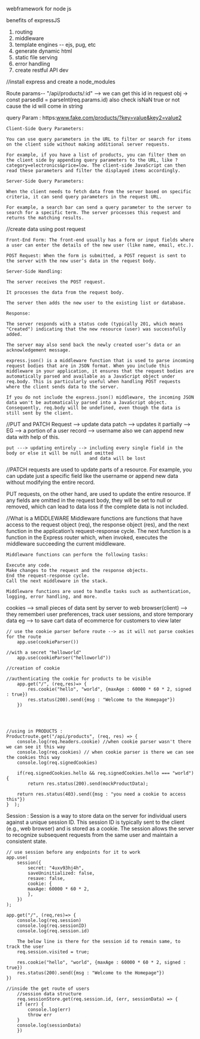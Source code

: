 webframework for node js

benefits of expressJS

1. routing
2. middleware
3. template engines -- ejs, pug, etc
4. generate dynamic html
5. static file serving
6. error handling
7. create restful API dev

//install express and create a node_modules

Route params--
"/api/products/:id" --> we can get this id in request obj -> const parsedId = parseInt(req.params.id)
also check isNaN true or not cause the id will come in string

query Param :
https:www.fake.com/products/?key=value&key2=value2

    Client-Side Query Parameters:

    You can use query parameters in the URL to filter or search for items on the client side without making additional server requests.

    For example, if you have a list of products, you can filter them on the client side by appending query parameters to the URL, like ?category=electronics&price=low. The client-side JavaScript can then read these parameters and filter the displayed items accordingly.

    Server-Side Query Parameters:

    When the client needs to fetch data from the server based on specific criteria, it can send query parameters in the request URL.

    For example, a search bar can send a query parameter to the server to search for a specific term. The server processes this request and returns the matching results.

//create data using post request

    Front-End Form: The front-end usually has a form or input fields where a user can enter the details of the new user (like name, email, etc.).

    POST Request: When the form is submitted, a POST request is sent to the server with the new user’s data in the request body.

    Server-Side Handling:

    The server receives the POST request.

    It processes the data from the request body.

    The server then adds the new user to the existing list or database.

    Response:

    The server responds with a status code (typically 201, which means "Created") indicating that the new resource (user) was successfully added.

    The server may also send back the newly created user’s data or an acknowledgement message.

    express.json() is a middleware function that is used to parse incoming request bodies that are in JSON format. When you include this middleware in your application, it ensures that the request bodies are automatically parsed and available as a JavaScript object under req.body. This is particularly useful when handling POST requests where the client sends data to the server.

    If you do not include the express.json() middleware, the incoming JSON data won't be automatically parsed into a JavaScript object. Consequently, req.body will be undefined, even though the data is still sent by the client.

//PUT and PATCH Request --> update data
patch --> updates it partially --> EG --> a portion of a user record --> username
also we can append new data with help of this.

    put ---> updating entirely --> including every single field in the body or else it will be null and omitted
                                   and data will be lost

//PATCH requests are used to update parts of a resource. For example, you can update just a specific field like the username or append new data without modifying the entire record.

PUT requests, on the other hand, are used to update the entire resource. If any fields are omitted in the request body, they will be set to null or removed, which can lead to data loss if the complete data is not included.

//What is a MIDDLEWARE
Middleware functions are functions that have access to the request object (req), the response object (res), and the next function in the application’s request-response cycle. The next function is a function in the Express router which, when invoked, executes the middleware succeeding the current middleware.

    Middleware functions can perform the following tasks:

    Execute any code.
    Make changes to the request and the response objects.
    End the request-response cycle.
    Call the next middleware in the stack.

    Middleware functions are used to handle tasks such as authentication, logging, error handling, and more.


cookies --> small pieces of data sent by server to web browser(client)
        --> they rememberi user preferences, track user sessions, and store temporary data
    eg  --> to save cart data of ecommerce for customers to view later


    // use the cookie parser before route --> as it will not parse cookies for the route
        app.use(cookieParser())

    //with a secret "helloworld"
        app.use(cookieParser("helloworld"))

    //creation of cookie 

    //authenticating the cookie for products to be visible
        app.get("/", (req,res)=> {
            res.cookie("hello", "world", {maxAge : 60000 * 60 * 2, signed : true})
            res.status(200).send({msg : "Welcome to the Homepage"})
        })


    

    //using in PRODUCTS :
    Productroute.get("/api/products", (req, res) => {
        console.log(req.headers.cookie) //when cookie parser wasn't there we can see it this way
        console.log(req.cookies) // when cookie parser is there we can see the cookies this way
        console.log(req.signedCookies)
  
        if(req.signedCookies.hello && req.signedCookies.hello === "world") {
            return res.status(200).send(mockProductData);

        return res.status(403).send({msg : "you need a cookie to access this"})
    }  );

Session : 
    Session is a way to store data on the server for individual users against a unique session ID. 
    This session ID is typically sent to the client (e.g., web browser) and is stored as a cookie. 
    The session allows the server to recognize subsequent requests from the same user and maintain a consistent state.
        
    // use session before any endpoints for it to work
    app.use(
        session({
            secret: "4uxv93hj4h",
            saveUninitialized: false,
            resave: false,
            cookie: {
            maxAge: 60000 * 60 * 2,
            },
        })
    );

    app.get("/", (req,res)=> {
        console.log(req.session)
        console.log(req.sessionID)
        console.log(req.session.id)

        The below line is there for the session id to remain same, to track the user
        req.session.visited = true; 

        res.cookie("hello", "world", {maxAge : 60000 * 60 * 2, signed : true})
        res.status(200).send({msg : "Welcome to the Homepage"})
    })

    //inside the get route of users
        //session data structure 
        req.sessionStore.get(req.session.id, (err, sessionData) => {
        if (err) {
            console.log(err)
            throw err
        }
        console.log(sessionData)
        })
